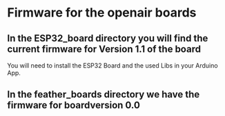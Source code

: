 # Firmware for the openair boards


## In the ESP32_board directory you will find the current firmware for Version 1.1 of the board
You will need to install the ESP32 Board and the used Libs in your Arduino App.
## In the feather_boards directory we have the firmware for boardversion 0.0

